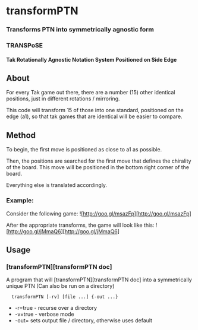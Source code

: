 # transformPTN

### Transforms PTN into symmetrically agnostic form

### TRANSPoSE

#### Tak Rotationally Agnostic Notation System Positioned on Side Edge

## About

For every Tak game out there, there are a number (15) other identical positions, just in different rotations / mirroring.

This code will transform 15 of those into one standard, positioned on the edge (a1), so that tak games that are identical will be easier to compare.

## Method

To begin, the first move is positioned as close to a1 as possible.

Then, the positions are searched for the first move that defines the chirality of the board. This move will be positioned in the bottom right corner of the board.

Everything else is translated accordingly.

### Example:

Consider the following game:
![http://goo.gl/msazFp][http://goo.gl/msazFp]

After the appropriate transforms, the game will look like this:
![http://goo.gl/jMmaQ6][http://goo.gl/jMmaQ6]


## Usage

### [transformPTN][transformPTN doc]
  A program that will [transformPTN][transformPTN doc]  into a symmetrically unique PTN
  (Can also be run on a directory)

```
  transformPTN [-rv] [file ...] {-out ...}
```
- -r=true - recurse over a directory
- -v=true - verbose mode
- -out= sets output file / directory, otherwise uses default
